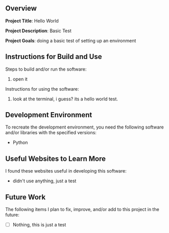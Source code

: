 ## Overview

**Project Title**: Hello World 

**Project Description**: Basic Test

**Project Goals**: doing a basic test of setting up an environment

## Instructions for Build and Use

Steps to build and/or run the software:

1. open it


Instructions for using the software:

1. look at the terminal, i guess? its a hello world test.


## Development Environment 

To recreate the development environment, you need the following software and/or libraries with the specified versions:

* Python


## Useful Websites to Learn More

I found these websites useful in developing this software:

* didn't use anything, just a test 


## Future Work

The following items I plan to fix, improve, and/or add to this project in the future:

* [ ] Nothing, this is just a test

